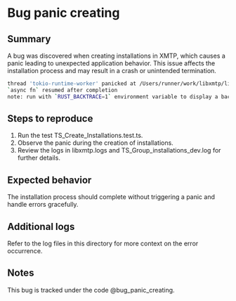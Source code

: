 # Bug panic creating

## Summary

A bug was discovered when creating installations in XMTP, which causes a panic leading to unexpected application behavior. This issue affects the installation process and may result in a crash or unintended termination.

```bash
thread 'tokio-runtime-worker' panicked at /Users/runner/work/libxmtp/libxmtp/xmtp_mls/src/subscriptions/stream_conversations.rs:346:5:
`async fn` resumed after completion
note: run with `RUST_BACKTRACE=1` environment variable to display a backtrace
```

## Steps to reproduce

1. Run the test TS_Create_Installations.test.ts.
2. Observe the panic during the creation of installations.
3. Review the logs in libxmtp.logs and TS_Group_installations_dev.log for further details.

## Expected behavior

The installation process should complete without triggering a panic and handle errors gracefully.

## Additional logs

Refer to the log files in this directory for more context on the error occurrence.

## Notes

This bug is tracked under the code @bug_panic_creating.
